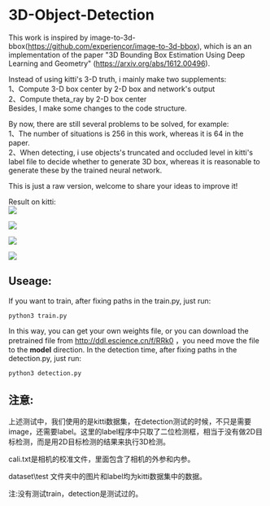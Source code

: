 # 3D-Object-Detection

This work is inspired by image-to-3d-bbox(https://github.com/experiencor/image-to-3d-bbox), which is an an implementation of the paper "3D Bounding Box Estimation Using Deep Learning and Geometry" (https://arxiv.org/abs/1612.00496).

Instead of using kitti's 3-D truth, i mainly make two supplements:    
1、Compute 3-D box center by 2-D box and network's output  
2、Compute theta_ray by 2-D box center  
Besides, I make some changes to the code structure.

By now, there are still several problems to be solved, for example:  
1、The number of situations is 256 in this work, whereas it is 64 in the paper.  
2、When detecting, i use objects's truncated and occluded level in kitti's label file to decide whether to generate 3D box, whereas it is reasonable to generate these by the trained neural network.

This is just a raw version, welcome to share your ideas to improve it!

Result on kitti:  
![](C:\Users\zws\Desktop\3D-Object-Detection\output\000000.jpg)

![](C:\Users\zws\Desktop\3D-Object-Detection\output\000003.jpg)

![](C:\Users\zws\Desktop\3D-Object-Detection\output\000006.jpg)

![](C:\Users\zws\Desktop\3D-Object-Detection\output\000007.jpg)

## Useage:

If you want to train, after fixing paths in the train.py, just run:

<pre><code>python3 train.py
</code></pre>

In this way, you can get your own weights file, or you can download the pretrained file from  http://ddl.escience.cn/f/RRk0 ，you need move the file to the **model** direction.
In the detection time, after fixing paths in the detection.py, just run:

<pre><code>python3 detection.py
</code></pre>

## 注意:

上述测试中，我们使用的是kitti数据集，在detection测试的时候，不只是需要image，还需要label。这里的label程序中只取了二位检测框，相当于没有做2D目标检测，而是用2D目标检测的结果来执行3D检测。

cali.txt是相机的校准文件，里面包含了相机的外参和内参。

dataset\test 文件夹中的图片和label均为kitti数据集中的数据。

注:没有测试train，detection是测试过的。
